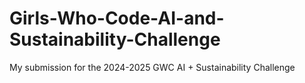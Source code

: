 # Girls-Who-Code-AI-and-Sustainability-Challenge
My submission for the 2024-2025 GWC AI + Sustainability Challenge
